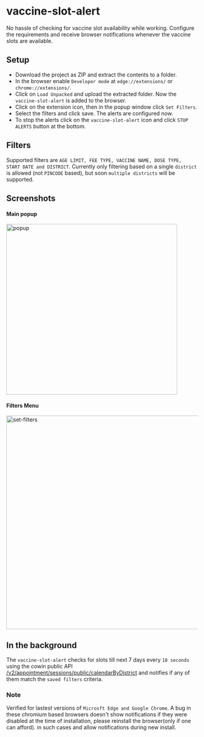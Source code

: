 # vaccine-slot-alert
No hassle of checking for vaccine slot availability while working. Configure the requirements and receive browser notifications whenever the vaccine slots are available.


## Setup
* Download the project as ZIP and extract the contents to a folder.
* In the browser enable `Developer mode` at `edge://extensions/` or `chrome://extensions/`.
* Click on `Load Unpacked` and upload the extracted folder. Now the `vaccine-slot-alert` is added to the browser.
* Click on the extension icon, then in the popup window click `Set Filters`.
* Select the filters and click save. The alerts are configured now.
* To stop the alerts click on the `vaccine-slot-alert` icon and click `STOP ALERTS` button at the bottom. 

## Filters
Supported filters are `AGE LIMIT, FEE TYPE, VACCINE NAME, DOSE TYPE, START DATE and DISTRICT`. Currently only filtering based on a single `district` is allowed (not `PINCODE` based), but soon `multiple districts` will be supported.

## Screenshots
#### Main popup
<img width="450" alt="popup" src="https://user-images.githubusercontent.com/9055661/123510749-dc0bca80-d69a-11eb-8c19-f63f45eb0833.PNG">

#### Filters Menu
<img width="563" alt="set-filters" src="https://user-images.githubusercontent.com/9055661/123510747-dada9d80-d69a-11eb-917c-719dd4eacca0.PNG">

## In the background
The `vaccine-slot-alert` checks for slots till next 7 days every `18 seconds` using the cowin public API [/v2/appointment/sessions/public/calendarByDistrict](https://apisetu.gov.in/public/marketplace/api/cowin) and notifies if any of them match the `saved filters` criteria.

### Note
Verified for lastest versions of `Microsft Edge and Google Chrome`. A bug in these chromium based browsers doesn't show notifications if they were disabled at the time of installation, please reinstall the browser(only if one can afford). in such cases and allow notifications during new install.

